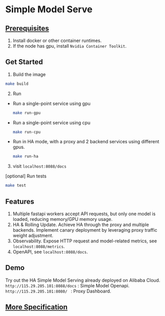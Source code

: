 # Simple Model Serve

## [Prerequisites](./prerequisites.md) 

1. Install docker or other container runtimes.
2. If the node has gpu, install `Nvidia Container Toolkit`.


## Get Started
1. Build the image
```bash
make build
```
2. Run
- Run a single-point service using gpu
    ```bash
    make run-gpu
    ```
- Run a single-point service using cpu
    ```bash
    make run-cpu
    ```

- Run in HA mode, with a proxy and 2 backend services using different gpus.
    ```bash
    make run-ha
    ```
3. visit `localhost:8088/docs`

[optional] Run tests
```bash
make test
```

## Features

1. Multiple fastapi workers accept API requests, but only one model is loaded, reducing memory/GPU memory usage.
2. HA & Rolling Update. Achieve HA through the proxy and multiple backends. Implement canary deployment by leveraging proxy traffic weight adjustment.
3. Observability. Expose HTTP request and model-related metrics, see `localhost:8088/metrics`.
4. OpenAPI, see `localhost:8088/docs`.

## Demo
Try out the HA Simple Model Serving already deployed on Alibaba Cloud.
`http://115.29.205.101:8088/docs`  : Simple Model Openapi.
`http://115.29.205.101:8080/ ` : Proxy Dashboard.

## [More Specification](./spec.md)
